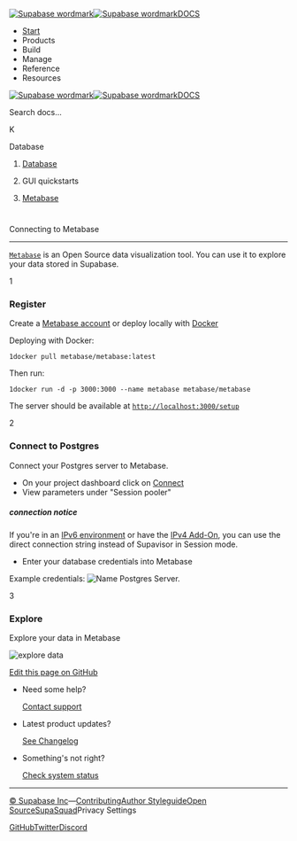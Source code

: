 [![Supabase wordmark](https://supabase.com/docs/_next/image?url=%2Fdocs%2Fsupabase-dark.svg&w=256&q=75&dpl=dpl_5BYG5BkQhU19GEfZfhcgAbeGcRQo)![Supabase wordmark](https://supabase.com/docs/_next/image?url=%2Fdocs%2Fsupabase-light.svg&w=256&q=75&dpl=dpl_5BYG5BkQhU19GEfZfhcgAbeGcRQo)DOCS](https://supabase.com/docs)

-   [Start](https://supabase.com/docs/guides/getting-started)
-   Products
-   Build
-   Manage
-   Reference
-   Resources

[![Supabase wordmark](https://supabase.com/docs/_next/image?url=%2Fdocs%2Fsupabase-dark.svg&w=256&q=75&dpl=dpl_5BYG5BkQhU19GEfZfhcgAbeGcRQo)![Supabase wordmark](https://supabase.com/docs/_next/image?url=%2Fdocs%2Fsupabase-light.svg&w=256&q=75&dpl=dpl_5BYG5BkQhU19GEfZfhcgAbeGcRQo)DOCS](https://supabase.com/docs)

Search docs...

K

Database

1.  [Database](https://supabase.com/docs/guides/database/overview)

3.  GUI quickstarts

5.  [Metabase](https://supabase.com/docs/guides/database/metabase)

# 

Connecting to Metabase

* * *

[`Metabase`](https://www.metabase.com/) is an Open Source data visualization tool. You can use it to explore your data stored in Supabase.

1

### Register

Create a [Metabase account](https://store.metabase.com/checkout) or deploy locally with [Docker](https://www.docker.com/products/docker-desktop/)

Deploying with Docker:

```
1docker pull metabase/metabase:latest
```

Then run:

```
1docker run -d -p 3000:3000 --name metabase metabase/metabase
```

The server should be available at [`http://localhost:3000/setup`](http://localhost:3000/setup)

2

### Connect to Postgres

Connect your Postgres server to Metabase.

-   On your project dashboard click on [Connect](https://supabase.com/dashboard/project/_?showConnect=true)
-   View parameters under "Session pooler"

##### connection notice

If you're in an [IPv6 environment](https://supabase.com/docs/guides/platform/ipv4-address#checking-your-network-ipv6-support) or have the [IPv4 Add-On](https://supabase.com/docs/guides/platform/ipv4-address#understanding-ip-addresses), you can use the direct connection string instead of Supavisor in Session mode.

-   Enter your database credentials into Metabase

Example credentials: ![Name Postgres Server.](https://supabase.com/docs/img/guides/database/connecting-to-postgres/metabase/add-pg-server.png)

3

### Explore

Explore your data in Metabase

![explore data](https://supabase.com/docs/img/guides/database/connecting-to-postgres/metabase/explore.png)

[Edit this page on GitHub](https://github.com/supabase/supabase/blob/master/apps/docs/content/guides/database/metabase.mdx)

-   Need some help?
    
    [Contact support](https://supabase.com/support)
-   Latest product updates?
    
    [See Changelog](https://supabase.com/changelog)
-   Something's not right?
    
    [Check system status](https://status.supabase.com/)

* * *

[© Supabase Inc](https://supabase.com/)—[Contributing](https://github.com/supabase/supabase/blob/master/apps/docs/DEVELOPERS.md)[Author Styleguide](https://github.com/supabase/supabase/blob/master/apps/docs/CONTRIBUTING.md)[Open Source](https://supabase.com/open-source)[SupaSquad](https://supabase.com/supasquad)Privacy Settings

[GitHub](https://github.com/supabase/supabase)[Twitter](https://twitter.com/supabase)[Discord](https://discord.supabase.com/)